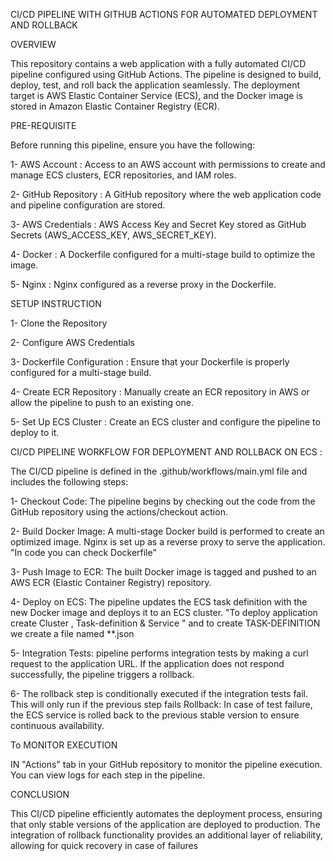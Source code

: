 CI/CD PIPELINE WITH GITHUB ACTIONS FOR AUTOMATED DEPLOYMENT AND ROLLBACK


OVERVIEW

This repository contains a web application with a fully automated CI/CD pipeline configured using GitHub Actions. The pipeline is designed to build, deploy, test, and roll back the application seamlessly. The deployment target is AWS Elastic Container Service (ECS), and the Docker image is stored in Amazon Elastic Container Registry (ECR).

PRE-REQUISITE

Before running this pipeline, ensure you have the following:

1- AWS Account :   Access to an AWS account with permissions to create and manage ECS clusters, ECR repositories, and IAM roles.

2- GitHub Repository :   A GitHub repository where the web application code and pipeline configuration are stored.

3- AWS Credentials :   AWS Access Key and Secret Key stored as GitHub Secrets (AWS_ACCESS_KEY, AWS_SECRET_KEY).

4- Docker :   A Dockerfile configured for a multi-stage build to optimize the image.

5- Nginx :   Nginx configured as a reverse proxy in the Dockerfile.



SETUP INSTRUCTION


1- Clone the Repository

2- Configure AWS Credentials

3- Dockerfile Configuration :    Ensure that your Dockerfile is properly configured for a multi-stage build.

4- Create ECR Repository :   Manually create an ECR repository in AWS or allow the pipeline to push to an existing one.

5- Set Up ECS Cluster :   Create an ECS cluster and configure the pipeline to deploy to it.




CI/CD PIPELINE WORKFLOW FOR DEPLOYMENT AND ROLLBACK ON ECS : 



The CI/CD pipeline is defined in the .github/workflows/main.yml file and includes the following steps:

 
1- Checkout Code:   The pipeline begins by checking out the code from the GitHub repository using the actions/checkout action.

2- Build Docker Image:   A multi-stage Docker build is performed to create an optimized image. Nginx is set up as a reverse proxy to serve the application.
       "In code you can check Dockerfile"

3- Push Image to ECR:    The built Docker image is tagged and pushed to an AWS ECR (Elastic Container Registry) repository.

4- Deploy on ECS:   The pipeline updates the ECS task definition with the new Docker image and deploys it to an ECS cluster.
       "To deploy application create Cluster , Task-definition & Service "
       and to create TASK-DEFINITION we create a file named  **.json

5- Integration Tests:    pipeline performs integration tests by making a curl request to the application URL. If the application does not respond successfully, the pipeline triggers a rollback.

6- The rollback step is conditionally executed if the integration tests fail. This will only run if the previous step fails 
        Rollback:    In case of test failure, the ECS service is rolled back to the previous stable version to ensure continuous availability.


To MONITOR EXECUTION

IN "Actions" tab in your GitHub repository to monitor the pipeline execution. You can view logs for each step in the pipeline.        

 
CONCLUSION

This CI/CD pipeline efficiently automates the deployment process, ensuring that only stable versions of the application are deployed to production. The integration of rollback functionality provides an additional layer of reliability, allowing for quick recovery in case of failures        





